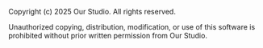 Copyright (c) 2025 Our Studio. All rights reserved.

Unauthorized copying, distribution, modification, or use of this software is prohibited without prior written permission from Our Studio.